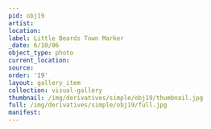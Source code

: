 ```yaml
---
pid: obj19
artist: 
location: 
label: Little Beards Town Marker
_date: 6/10/06
object_type: photo
current_location: 
source: 
order: '19'
layout: gallery_item
collection: visual-gallery
thumbnail: /img/derivatives/simple/obj19/thumbnail.jpg
full: /img/derivatives/simple/obj19/full.jpg
manifest: 
---
```

